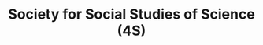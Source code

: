 ---
dateStart: 2007-10-11
dateEnd: 2007-10-13
title: "Society for Social Studies of Science (4S)"
venue: "Society for Social Studies of Science (4S)"
organizer: "Andréa Scharnhorst"
credit: "Places & Spaces"
city: "	Montréal"
state: Quebec
country: Canada
pdfLink:
venueImages:
 - sm: image01.sm.jpg
   lg: image01.lg.jpg
 - sm: image02.sm.jpg
   lg: image02.lg.jpg
 - sm: image03.sm.jpg
   lg: image03.lg.jpg
 - sm: image04.sm.jpg
   lg: image04.lg.jpg
---